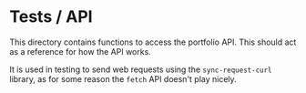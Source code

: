# Tests / API

This directory contains functions to access the portfolio API. This should act
as a reference for how the API works.

It is used in testing to send web requests using the `sync-request-curl`
library, as for some reason the `fetch` API doesn't play nicely.
